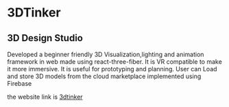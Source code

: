 # 3DTinker

 ## 3D Design Studio 
 Developed a beginner friendly 3D Visualization,lighting and animation framework in web
made using react-three-fiber. It is VR compatible to make it more immersive. It is useful for prototyping and
planning.
User can Load and store 3D models from the cloud marketplace implemented using Firebase

the website link is [3dtinker](https://3dtinker.vercel.app/)
